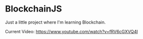 # BlockchainJS

Just a little project where I'm learning Blockchain.

Current Video: https://www.youtube.com/watch?v=fRV6cGXVQ4I